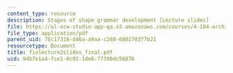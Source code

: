 ```yaml
---
content_type: resource
description: Stages of shape grammar development [Lecture slides]
file: https://ol-ocw-studio-app-qa.s3.amazonaws.com/courses/4-184-architectural-design-workshops-computational-design-for-housing-spring-2002/94b7e1a4fce10c921de677700dc56876_fixlecture2slides_final.pdf
file_type: application/pdf
parent_uid: 76c17318-d46a-a9aa-c288-600270377b21
resourcetype: Document
title: fixlecture2slides_final.pdf
uid: 94b7e1a4-fce1-0c92-1de6-77700dc56876
---
```

